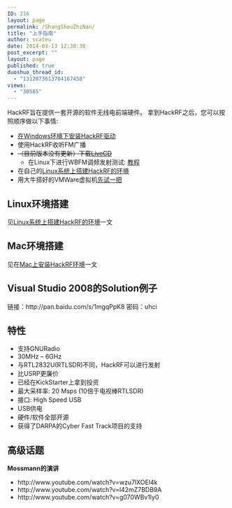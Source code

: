 ```yaml
---
ID: 216
layout: page
permalink: /ShangShouZhiNan/
title: "上手指南"
author: scateu
date: 2014-03-13 12:38:38
post_excerpt: ""
layout: page
published: true
duoshuo_thread_id:
  - "1312073613704167458"
views:
  - "30585"
---
```

HackRF旨在提供一套开源的软件无线电前端硬件。 拿到HackRF之后，您可以按照顺序做以下事情:
<ul>
	<li><a href="/2013/12/%E5%9C%A8windows%E7%8E%AF%E5%A2%83%E4%B8%8B%E5%AE%89%E8%A3%85hackrf%E9%A9%B1%E5%8A%A8/">在Windows环境下安装HackRF驱动</a></li>
	<li>使用HackRF收听FM广播</li>
	<li><del>（目前版本没有更新）下载<a href="/下载">LiveCD</a></del>
<ul>
	<li>在Linux下进行WBFM调频发射测试: <a href="/2014/01/wbfm发射">教程</a></li>
</ul>
</li>
	<li>在自己的<a href="/2013/12/linux%E7%B3%BB%E7%BB%9F%E4%B8%8A%E6%90%AD%E5%BB%BAhackrf%E7%8E%AF%E5%A2%83/">Linux系统上搭建HackRF的环境</a></li>
	<li>用大牛搭好的VMWare虚拟机<a href="http://www.hackrf.net/2014/03/%E6%B5%8B%E8%AF%95hackrf-one%E7%9A%84ubuntu%E9%95%9C%E5%83%8F/">先试一把</a></li>
</ul>
<h2>Linux环境搭建</h2>
见<a href="/2013/12/linux%E7%B3%BB%E7%BB%9F%E4%B8%8A%E6%90%AD%E5%BB%BAhackrf%E7%8E%AF%E5%A2%83/">Linux系统上搭建HackRF的环境</a>一文
<h2>Mac环境搭建</h2>
见在<a title="在Mac上安装HackRF环境" href="http://www.hackrf.net/2014/04/mac-install-hackrf/">Mac上安装HackRF环境</a>一文
<h2>Visual Studio 2008的Solution例子</h2>
链接：http://pan.baidu.com/s/1mgqPpK8 密码：uhci
<h2>特性</h2>
<ul>
	<li>支持GNURadio</li>
	<li>30MHz – 6GHz</li>
	<li>与RTL2832U(RTLSDR)不同，HackRF可以进行发射</li>
	<li>比USRP更廉价</li>
	<li>已经在KickStarter上拿到投资</li>
	<li>最大采样率: 20 Msps (10倍于电视棒RTLSDR)</li>
	<li>接口: High Speed USB</li>
	<li>USB供电</li>
	<li>硬件/软件全部开源</li>
	<li>获得了DARPA的Cyber Fast Track项目的支持</li>
</ul>
<h2>高级话题</h2>
<strong>Mossmann的演讲</strong>
<ul>
	<li>http://www.youtube.com/watch?v=wzu7lXOEl4k</li>
	<li>http://www.youtube.com/watch?v=l42mZ7BDB9A</li>
	<li>http://www.youtube.com/watch?v=g070WBv1ly0</li>
</ul>
